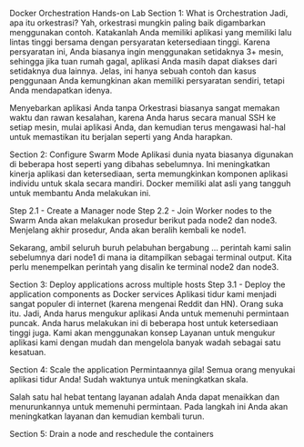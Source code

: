 Docker Orchestration Hands-on Lab
Section 1: What is Orchestration
Jadi, apa itu orkestrasi? Yah, orkestrasi mungkin paling baik digambarkan menggunakan contoh. Katakanlah Anda memiliki aplikasi yang memiliki lalu lintas tinggi bersama dengan persyaratan ketersediaan tinggi. Karena persyaratan ini, Anda biasanya ingin menggunakan setidaknya 3+ mesin, sehingga jika tuan rumah gagal, aplikasi Anda masih dapat diakses dari setidaknya dua lainnya. Jelas, ini hanya sebuah contoh dan kasus penggunaan Anda kemungkinan akan memiliki persyaratan sendiri, tetapi Anda mendapatkan idenya.

Menyebarkan aplikasi Anda tanpa Orkestrasi biasanya sangat memakan waktu dan rawan kesalahan, karena Anda harus secara manual SSH ke setiap mesin, mulai aplikasi Anda, dan kemudian terus mengawasi hal-hal untuk memastikan itu berjalan seperti yang Anda harapkan.

Section 2: Configure Swarm Mode
Aplikasi dunia nyata biasanya digunakan di beberapa host seperti yang dibahas sebelumnya. Ini meningkatkan kinerja aplikasi dan ketersediaan, serta memungkinkan komponen aplikasi individu untuk skala secara mandiri. Docker memiliki alat asli yang tangguh untuk membantu Anda melakukan ini.

Step 2.1 - Create a Manager node
Step 2.2 - Join Worker nodes to the Swarm
Anda akan melakukan prosedur berikut pada node2 dan node3. Menjelang akhir prosedur, Anda akan beralih kembali ke node1.

Sekarang, ambil seluruh buruh pelabuhan bergabung ... perintah kami salin sebelumnya dari node1 di mana ia ditampilkan sebagai terminal output. Kita perlu menempelkan perintah yang disalin ke terminal node2 dan node3.

Section 3: Deploy applications across multiple hosts
Step 3.1 - Deploy the application components as Docker services
Aplikasi tidur kami menjadi sangat populer di internet (karena mengenai Reddit dan HN). Orang suka itu. Jadi, Anda harus mengukur aplikasi Anda untuk memenuhi permintaan puncak. Anda harus melakukan ini di beberapa host untuk ketersediaan tinggi juga. Kami akan menggunakan konsep Layanan untuk mengukur aplikasi kami dengan mudah dan mengelola banyak wadah sebagai satu kesatuan.

Section 4: Scale the application
Permintaannya gila! Semua orang menyukai aplikasi tidur Anda! Sudah waktunya untuk meningkatkan skala.

Salah satu hal hebat tentang layanan adalah Anda dapat menaikkan dan menurunkannya untuk memenuhi permintaan. Pada langkah ini Anda akan meningkatkan layanan dan kemudian kembali turun.

Section 5: Drain a node and reschedule the containers